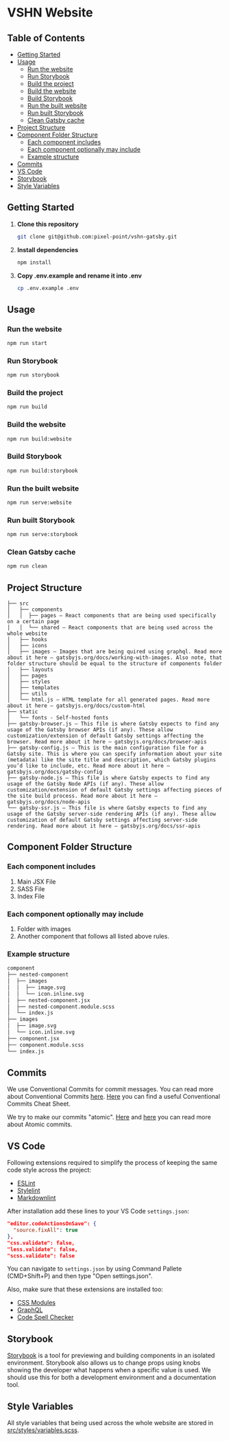 # VSHN Website

## Table of Contents

- [Getting Started](#getting-started)
- [Usage](#usage)
  - [Run the website](#run-the-website)
  - [Run Storybook](#run-storybook)
  - [Build the project](#build-the-project)
  - [Build the website](#build-the-website)
  - [Build Storybook](#build-storybook)
  - [Run the built website](#run-the-built-website)
  - [Run built Storybook](#run-built-storybook)
  - [Clean Gatsby cache](#clean-gatsby-cache)
- [Project Structure](#project-structure)
- [Component Folder Structure](#component-folder-structure)
  - [Each component includes](#each-component-includes)
  - [Each component optionally may include](#each-component-optionally-may-include)
  - [Example structure](#example-structure)
- [Commits](#commits)
- [VS Code](#vs-code)
- [Storybook](#storybook)
- [Style Variables](#style-variables)

## Getting Started

1. **Clone this repository**

    ```bash
    git clone git@github.com:pixel-point/vshn-gatsby.git
    ```

1. **Install dependencies**

    ```bash
    npm install
    ```

1. **Copy .env.example and rename it into .env**

    ```bash
    cp .env.example .env
    ```

## Usage

### Run the website

```bash
npm run start
```

### Run Storybook

```bash
npm run storybook
```

### Build the project

```bash
npm run build
```

### Build the website

```bash
npm run build:website
```

### Build Storybook

```bash
npm run build:storybook
```

### Run the built website

```bash
npm run serve:website
```

### Run built Storybook

```bash
npm run serve:storybook
```

### Clean Gatsby cache

```bash
npm run clean
```

## Project Structure

```text
├── src
│   ├── components
│   │  ├── pages — React components that are being used specifically on a certain page
│   │  └── shared — React components that are being used across the whole website
│   ├── hooks
│   ├── icons
│   ├── images — Images that are being quired using graphql. Read more about it here — gatsbyjs.org/docs/working-with-images. Also note, that folder structure should be equal to the structure of components folder
│   ├── layouts
│   ├── pages
│   ├── styles
│   ├── templates
│   ├── utils
│   └── html.js — HTML template for all generated pages. Read more about it here — gatsbyjs.org/docs/custom-html
├── static
│   └── fonts - Self-hosted fonts
├── gatsby-browser.js — This file is where Gatsby expects to find any usage of the Gatsby browser APIs (if any). These allow customization/extension of default Gatsby settings affecting the browser. Read more about it here — gatsbyjs.org/docs/browser-apis
├── gatsby-config.js — This is the main configuration file for a Gatsby site. This is where you can specify information about your site (metadata) like the site title and description, which Gatsby plugins you’d like to include, etc. Read more about it here — gatsbyjs.org/docs/gatsby-config
├── gatsby-node.js — This file is where Gatsby expects to find any usage of the Gatsby Node APIs (if any). These allow customization/extension of default Gatsby settings affecting pieces of the site build process. Read more about it here — gatsbyjs.org/docs/node-apis
└── gatsby-ssr.js — This file is where Gatsby expects to find any usage of the Gatsby server-side rendering APIs (if any). These allow customization of default Gatsby settings affecting server-side rendering. Read more about it here — gatsbyjs.org/docs/ssr-apis
```

## Component Folder Structure

### Each component includes

1. Main JSX File
2. SASS File
3. Index File

### Each component optionally may include

1. Folder with images
2. Another component that follows all listed above rules.

### Example structure

```bash
component
├── nested-component
│  ├── images
│  │  ├── image.svg
│  │  └── icon.inline.svg
│  ├── nested-component.jsx
│  ├── nested-component.module.scss
│  └── index.js
├── images
│  ├── image.svg
│  └── icon.inline.svg
├── component.jsx
├── component.module.scss
└── index.js
```

## Commits

We use Conventional Commits for commit messages. You can read more about Conventional Commits [here](https://www.conventionalcommits.org/en/v1.0.0/). [Here](https://cheatography.com/albelop/cheat-sheets/conventional-commits/) you can find a useful Conventional Commits Cheat Sheet.

We try to make our commits "atomic". [Here](https://www.freshconsulting.com/atomic-commits/) and [here](https://en.wikipedia.org/wiki/Atomic_commit) you can read more about Atomic commits.

## VS Code

Following extensions required to simplify the process of keeping the same code style across the project:

- [ESLint](https://marketplace.visualstudio.com/items?itemName=dbaeumer.vscode-eslint)
- [Stylelint](https://marketplace.visualstudio.com/items?itemName=stylelint.vscode-stylelint)
- [Markdownlint](https://marketplace.visualstudio.com/items?itemName=DavidAnson.vscode-markdownlint)

After installation add these lines to your VS Code `settings.json`:

```json
"editor.codeActionsOnSave": {
  "source.fixAll": true
},
"css.validate": false,
"less.validate": false,
"scss.validate": false
```

You can navigate to `settings.json` by using Command Pallete (CMD+Shift+P) and then type "Open settings.json".

Also, make sure that these extensions are installed too:

- [CSS Modules](https://marketplace.visualstudio.com/items?itemName=clinyong.vscode-css-modules)
- [GraphQL](https://marketplace.visualstudio.com/items?itemName=Prisma.vscode-graphql)
- [Code Spell Checker](https://marketplace.visualstudio.com/items?itemName=streetsidesoftware.code-spell-checker)

## Storybook

[Storybook](https://storybookjs.org) is a tool for previewing and building components in an isolated environment. Storybook also allows us to change props using knobs showing the developer what happens when a specific value is used. We should use this for both a development environment and a documentation tool.

## Style Variables

All style variables that being used across the whole website are stored in [src/styles/variables.scss](/src/styles/variables.scss).
